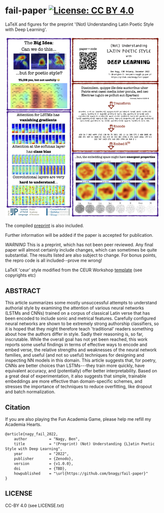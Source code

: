 # fail-paper [![License: CC BY 4.0](https://img.shields.io/badge/License-CC%20BY%204.0-lightgrey.svg)](https://creativecommons.org/licenses/by/4.0/) 

LaTeX and figures for the preprint '(Not) Understanding Latin Poetic Style with
Deep Learning'.

![poster summarizing the project](fail-poster.jpg?raw=true "The Poster")

The compiled [preprint](paper/fail.pdf) is also included.

Further information will be added if the paper is accepted for publication.

*WARNING* This is a preprint, which has not been peer reviewed. Any final paper
will almost certainly include changes, which can sometimes be quite substantial.
The results listed are also subject to change. For bonus points, the repro code
is all included--prove me wrong!

LaTeX 'ceur' style modified from the CEUR Workshop [template](paper/ceurart.cls)
(see copyrights etc)

## ABSTRACT

This article summarizes some mostly unsuccessful attempts to understand
authorial style by examining the attention of various neural networks (LSTMs and
CNNs) trained on a corpus of classical Latin verse that has been encoded to
include sonic and metrical features. Carefully configured neural networks are
shown to be extremely strong authorship classifiers, so it is hoped that they
might therefore teach 'traditional' readers something about how the authors
differ in style. Sadly their reasoning is, so far, inscrutable. While the
overall goal has not yet been reached, this work reports some useful findings in
terms of effective ways to encode and embed verse, the relative strengths and
weaknesses of the neural network families, and useful (and not so useful)
techniques for designing and inspecting NN models in this domain. This article
suggests that, for poetry, CNNs are better choices than LSTMs---they train more
quickly, have equivalent accuracy, and (potentially) offer better
interpretability. Based on a great deal of experimentation, it also suggests
that simple, trainable embeddings are more effective than domain-specific
schemes, and stresses the importance of techniques to reduce overfitting, like
dropout and batch normalization.

## Citation

If you are also playing the Fun Academia Game, please help me refill my Academia
Hearts.

```
@article{nagy_fail_2022,
    author          = "Nagy, Ben",
    title           = "(Preprint) (Not) Understanding {L}atin Poetic Style with Deep Learning",
    year            = "2022",
    publisher       = {Zenodo},
    version         = {v1.0.0},
    doi             = {TBD},
    howpublished    = "\url{https://github.com/bnagy/fail-paper}"
}
```

## LICENSE

CC-BY 4.0 (see LICENSE.txt)
